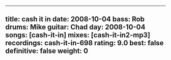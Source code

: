 
---
title: cash it in
date: 2008-10-04
bass:	Rob
drums:	Mike
guitar:	Chad
day: 2008-10-04
songs: [cash-it-in]
mixes: [cash-it-in2-mp3]
recordings: cash-it-in-698
rating: 9.0
best: false
definitive: false
weight: 0
---
